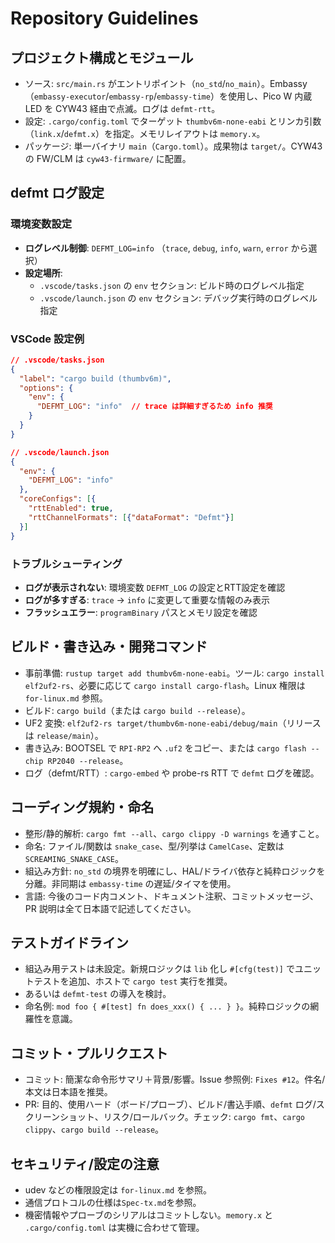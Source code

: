 # Repository Guidelines

## プロジェクト構成とモジュール
- ソース: `src/main.rs` がエントリポイント（`no_std`/`no_main`）。Embassy（`embassy-executor`/`embassy-rp`/`embassy-time`）を使用し、Pico W 内蔵 LED を CYW43 経由で点滅。ログは `defmt-rtt`。
- 設定: `.cargo/config.toml` でターゲット `thumbv6m-none-eabi` とリンカ引数（`link.x`/`defmt.x`）を指定。メモリレイアウトは `memory.x`。
- パッケージ: 単一バイナリ `main`（`Cargo.toml`）。成果物は `target/`。CYW43 の FW/CLM は `cyw43-firmware/` に配置。

## defmt ログ設定
### 環境変数設定
- **ログレベル制御**: `DEFMT_LOG=info` （`trace`, `debug`, `info`, `warn`, `error` から選択）
- **設定場所**: 
  - `.vscode/tasks.json` の `env` セクション: ビルド時のログレベル指定
  - `.vscode/launch.json` の `env` セクション: デバッグ実行時のログレベル指定
  
### VSCode 設定例
```json
// .vscode/tasks.json
{
  "label": "cargo build (thumbv6m)",
  "options": {
    "env": {
      "DEFMT_LOG": "info"  // trace は詳細すぎるため info 推奨
    }
  }
}

// .vscode/launch.json  
{
  "env": {
    "DEFMT_LOG": "info"
  },
  "coreConfigs": [{
    "rttEnabled": true,
    "rttChannelFormats": [{"dataFormat": "Defmt"}]
  }]
}
```

### トラブルシューティング
- **ログが表示されない**: 環境変数 `DEFMT_LOG` の設定とRTT設定を確認
- **ログが多すぎる**: `trace` → `info` に変更して重要な情報のみ表示
- **フラッシュエラー**: `programBinary` パスとメモリ設定を確認

## ビルド・書き込み・開発コマンド
- 事前準備: `rustup target add thumbv6m-none-eabi`。ツール: `cargo install elf2uf2-rs`、必要に応じて `cargo install cargo-flash`。Linux 権限は `for-linux.md` 参照。
- ビルド: `cargo build`（または `cargo build --release`）。
- UF2 変換: `elf2uf2-rs target/thumbv6m-none-eabi/debug/main`（リリースは `release/main`）。
- 書き込み: BOOTSEL で `RPI-RP2` へ `.uf2` をコピー、または `cargo flash --chip RP2040 --release`。
- ログ（defmt/RTT）: `cargo-embed` や probe-rs RTT で `defmt` ログを確認。

## コーディング規約・命名
- 整形/静的解析: `cargo fmt --all`、`cargo clippy -D warnings` を通すこと。
- 命名: ファイル/関数は `snake_case`、型/列挙は `CamelCase`、定数は `SCREAMING_SNAKE_CASE`。
- 組込み方針: `no_std` の境界を明確にし、HAL/ドライバ依存と純粋ロジックを分離。非同期は `embassy-time` の遅延/タイマを使用。
- 言語: 今後のコード内コメント、ドキュメント注釈、コミットメッセージ、PR 説明は全て日本語で記述してください。

## テストガイドライン
- 組込み用テストは未設定。新規ロジックは `lib` 化し `#[cfg(test)]` でユニットテストを追加、ホストで `cargo test` 実行を推奨。
- あるいは `defmt-test` の導入を検討。
- 命名例: `mod foo { #[test] fn does_xxx() { ... } }`。純粋ロジックの網羅性を意識。

## コミット・プルリクエスト
- コミット: 簡潔な命令形サマリ＋背景/影響。Issue 参照例: `Fixes #12`。件名/本文は日本語を推奨。
- PR: 目的、使用ハード（ボード/プローブ）、ビルド/書込手順、`defmt` ログ/スクリーンショット、リスク/ロールバック。チェック: `cargo fmt`、`cargo clippy`、`cargo build --release`。

## セキュリティ/設定の注意
- udev などの権限設定は `for-linux.md` を参照。
- 通信プロトコルの仕様は`Spec-tx.md`を参照。
- 機密情報やプローブのシリアルはコミットしない。`memory.x` と `.cargo/config.toml` は実機に合わせて管理。
